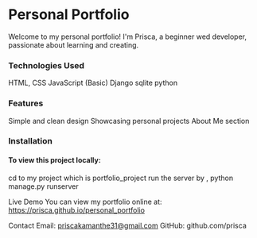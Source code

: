 # Personal Portfolio

Welcome to my personal portfolio! I'm Prisca, a beginner wed developer, passionate about learning and creating.

### Technologies Used

HTML, CSS
JavaScript (Basic)
Django
sqlite
python
### Features

Simple and clean design
Showcasing personal projects
About Me section

### Installation

#### To view this project locally:

cd to my project which is portfolio_project
run the server by , python manage.py runserver


Live Demo
You can view my portfolio online at:
https://prisca.github.io/personal_portfolio

Contact
Email: priscakamanthe31@gmail.com
GitHub: github.com/prisca